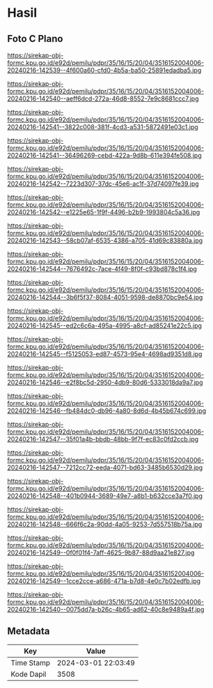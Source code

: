 # Hasil

## Foto C Plano

https://sirekap-obj-formc.kpu.go.id/e92d/pemilu/pdpr/35/16/15/20/04/3516152004006-20240216-142539--4f600a60-cfd0-4b5a-ba50-25891edadba5.jpg

https://sirekap-obj-formc.kpu.go.id/e92d/pemilu/pdpr/35/16/15/20/04/3516152004006-20240216-142540--aeff6dcd-272a-46d8-8552-7e9c8681ccc7.jpg

https://sirekap-obj-formc.kpu.go.id/e92d/pemilu/pdpr/35/16/15/20/04/3516152004006-20240216-142541--3822c008-381f-4cd3-a531-5872491e03c1.jpg

https://sirekap-obj-formc.kpu.go.id/e92d/pemilu/pdpr/35/16/15/20/04/3516152004006-20240216-142541--36496269-cebd-422a-9d8b-611e394fe508.jpg

https://sirekap-obj-formc.kpu.go.id/e92d/pemilu/pdpr/35/16/15/20/04/3516152004006-20240216-142542--7223d307-37dc-45e6-ac1f-37d74097fe39.jpg

https://sirekap-obj-formc.kpu.go.id/e92d/pemilu/pdpr/35/16/15/20/04/3516152004006-20240216-142542--e1225e65-1f9f-4496-b2b9-1993804c5a36.jpg

https://sirekap-obj-formc.kpu.go.id/e92d/pemilu/pdpr/35/16/15/20/04/3516152004006-20240216-142543--58cb07af-6535-4386-a705-41d69c83880a.jpg

https://sirekap-obj-formc.kpu.go.id/e92d/pemilu/pdpr/35/16/15/20/04/3516152004006-20240216-142544--7676492c-7ace-4f49-8f0f-c93bd878c1f4.jpg

https://sirekap-obj-formc.kpu.go.id/e92d/pemilu/pdpr/35/16/15/20/04/3516152004006-20240216-142544--3b6f5f37-8084-4051-9598-de8870bc9e54.jpg

https://sirekap-obj-formc.kpu.go.id/e92d/pemilu/pdpr/35/16/15/20/04/3516152004006-20240216-142545--ed2c6c6a-495a-4995-a8cf-ad85241e22c5.jpg

https://sirekap-obj-formc.kpu.go.id/e92d/pemilu/pdpr/35/16/15/20/04/3516152004006-20240216-142545--f5125053-ed87-4573-95e4-4698ad9351d8.jpg

https://sirekap-obj-formc.kpu.go.id/e92d/pemilu/pdpr/35/16/15/20/04/3516152004006-20240216-142546--e2f8bc5d-2950-4db9-80d6-5333018da9a7.jpg

https://sirekap-obj-formc.kpu.go.id/e92d/pemilu/pdpr/35/16/15/20/04/3516152004006-20240216-142546--fb484dc0-db96-4a80-8d6d-4b45b674c699.jpg

https://sirekap-obj-formc.kpu.go.id/e92d/pemilu/pdpr/35/16/15/20/04/3516152004006-20240216-142547--35f01a4b-bbdb-48bb-9f7f-ec83c0fd2ccb.jpg

https://sirekap-obj-formc.kpu.go.id/e92d/pemilu/pdpr/35/16/15/20/04/3516152004006-20240216-142547--7212cc72-eeda-4071-bd63-3485b6530d29.jpg

https://sirekap-obj-formc.kpu.go.id/e92d/pemilu/pdpr/35/16/15/20/04/3516152004006-20240216-142548--401b0944-3689-49e7-a8b1-b632cce3a7f0.jpg

https://sirekap-obj-formc.kpu.go.id/e92d/pemilu/pdpr/35/16/15/20/04/3516152004006-20240216-142548--666f6c2a-90dd-4a05-9253-7d557518b75a.jpg

https://sirekap-obj-formc.kpu.go.id/e92d/pemilu/pdpr/35/16/15/20/04/3516152004006-20240216-142549--0f0f01f4-7aff-4625-9b87-88d9aa21e827.jpg

https://sirekap-obj-formc.kpu.go.id/e92d/pemilu/pdpr/35/16/15/20/04/3516152004006-20240216-142549--1cce2cce-a686-471a-b7d8-4e0c7b02edfb.jpg

https://sirekap-obj-formc.kpu.go.id/e92d/pemilu/pdpr/35/16/15/20/04/3516152004006-20240216-142540--0075dd7a-b26c-4b65-ad62-40c8e9489a4f.jpg


## Metadata

| Key        | Value               |
| ---------- | ------------------- |
| Time Stamp | 2024-03-01 22:03:49 |
| Kode Dapil | 3508                |



